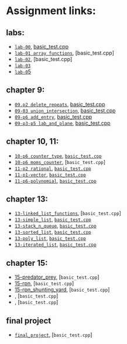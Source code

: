 # Assignment links:

## labs:

- [`lab-00`](https://github.com/CS3A-classroom/lab0_writeup), [basic_test.cpp](basic_tests/lab-00/basic_test.cpp)<br/>
- [`lab-01 array functions`](), [basic_test.cpp]<br/>
- [`lab-02`](), [basic_test.cpp]<br/>
- [`lab-03`]()<br/>
- [`lab-0`5]()<br/>

## chapter 9:

- [`09.p2 delete_repeats`](), [basic_test.cpp](basic_tests/09-p2-delete_repeats/basic_test.cpp)<br />
- [`09-03 union_intersection`](), [basic_test.cpp](basic_tests/09-03-union_intersection/basic_test.cpp)<br />
- [`09-p6 add_entry`](), [basic_test,cpp](basic_tests/09-p6-add_entry/basic_test.cpp)<br />
- [`09-p3-p5 lab_and_plane`](), [basic_test.cpp](basic_tests/09-p3-lab_and_plane/basic_test.cpp)<br />

## chapter 10, 11:

- [`10-p6 counter_type`](), [`basic_test.cpp`](basic_tests/10-p6-counter_type/basic_test.cpp)<br />
- [`10-p6 moms_counter`](), [`basic_test.cpp`]<br />
- [`11-p2 rational`](), [`basic_test.cpp`](basic_tests/11-p2-rational/basic_test.cpp)<br />
- [`11-p1-vector`](), [`basic_test.cpp`](basic_tests/11-p1-vector/basic_test.cpp)<br />
- [`11-p6-polynomial`](), [`basic_test.cpp`](basic_tests/11-p6-polynomial/basic_test.cpp)<br />

## chapter 13:

- [`13-linked_list_functions`](), [`basic_test.cpp`]<br />
- [`13-simple_list`](), [`basic_test.cpp`](basic_tests/13-list_simple/basic_test.cpp)<br />
- [`13-stack_n_queue`](), [`basic_test.cpp`](basic_tests/13-stack_n_queue/basic_test.cpp)<br />
- [`13-sorted_list`](), [`basic_test.cpp`](basic_tests/13-list_sorted/basic_test.cpp)<br />
- [`13-poly_list`](), [`basic_test.cpp`](basic_tests/13-poly_list/basic_test.cpp)<br />
- [`13-iterated_list`](), [`basic_test.cpp`](basic_tests/13-list_iterated/basic_test.cpp)<br />

## chapter 15:

- [15-predator_prey](), [`basic_test.cpp`]<br />
- [15-rpn](), [`basic_test.cpp`]<br />
- [15-rpn_shunting_yard](), [`basic_test.cpp`]<br />
- [ ](), [`basic_test.cpp`]<br />
- [ ](), [`basic_test.cpp`]<br />

## final project

- [`final_project`](), [`basic_test.cpp`]<br />
